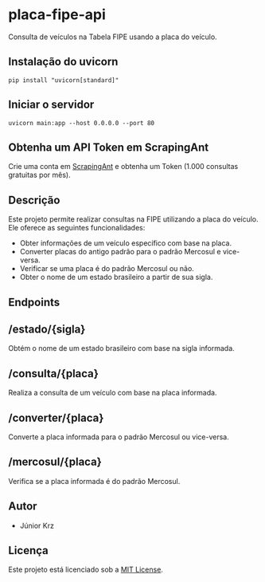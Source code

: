 # placa-fipe-api
Consulta de veículos na Tabela FIPE usando a placa do veículo.

## Instalação do uvicorn

```
pip install "uvicorn[standard]"

```

## Iniciar o servidor

```
uvicorn main:app --host 0.0.0.0 --port 80
```

## Obtenha um API Token em ScrapingAnt
Crie uma conta em [ScrapingAnt][scrapingant] e obtenha um Token (1.000 consultas gratuitas por mês).

## Descrição
Este projeto permite realizar consultas na FIPE utilizando a placa do veículo. Ele oferece as seguintes funcionalidades:

- Obter informações de um veículo específico com base na placa.
- Converter placas do antigo padrão para o padrão Mercosul e vice-versa.
- Verificar se uma placa é do padrão Mercosul ou não.
- Obter o nome de um estado brasileiro a partir de sua sigla.

## Endpoints

## /estado/{sigla}

Obtém o nome de um estado brasileiro com base na sigla informada.

## /consulta/{placa}

Realiza a consulta de um veículo com base na placa informada.

## /converter/{placa}

Converte a placa informada para o padrão Mercosul ou vice-versa.

## /mercosul/{placa}

Verifica se a placa informada é do padrão Mercosul.

## Autor
- Júnior Krz

## Licença

Este projeto está licenciado sob a [MIT License][license].

[license]: https://github.com/juniorkrz/placa-fipe-api/blob/master/LICENSE
[scrapingant]: https://scrapingant.com